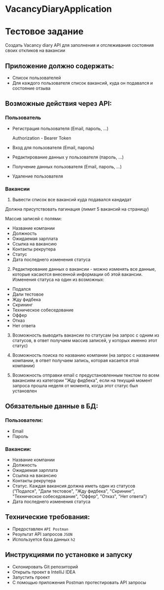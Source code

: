 # VacancyDiaryApplication
# **Тестовое задание**

Создать Vacancy diary API для заполнения и отслеживания состояния своих откликов на вакансии

## Приложение должно содержать:

- Список пользователей
- Для каждого пользователя список вакансий, куда он подавался и состояние отзыва

## Возможные действия через API:

### Пользователь

- Регистрация пользователя (Email, пароль, ...)

    Authorization - Bearer Token

- Вход для пользователя (Email, пароль)
- Редактирование данных у пользователя (пароль, ...)
- Получение данных пользователя (Email, пароль, ...)
- Удаление пользователя

### Вакансии

1. Вывести список все вакансий куда подавался кандидат

Должна присутствовать пагинация (лимит 5 вакансий на страницу)

Массив записей с полями: 

- Название компании
- Должность
- Ожидаемая зарплата
- Ссылка на вакансию
- Контакты рекрутера
- Статус
- Дата последнего изменения статуса

2. Редактирование данных о вакансии - можно изменять все данные, которые касаются внесенной информации об этой вакансии. Изменения статуса на один из возможных:

- Подался
- Дали тестовое
- Жду фидбека
- Скрининг
- Техническое собеседование
- Оффер
- Отказ
- Нет ответа

3. Возможность выводить вакансии по статусам (на запрос с одним из статусов, в ответ получаем массив записей, у которых именно этот статус)

4. Возможность поиска по названию компании (на запрос с названием компании, в ответ получаем запись, которая касается этой компании)

5. Возможность отправки email с предустановленным текстом по всем вакансиям из категории "Жду фидбека", если на текущий момент запроса прошла неделя от момента, когда этот статус был установлен

## Обязательные данные в БД:

### Пользователи:

- Email
- Пароль

### Вакансии:

- Название компании
- Должность
- Ожидаемая зарплата
- Ссылка на вакансию
- Контакты рекрутера
- Статус. Каждая вакансия должна иметь один из статусов  ("Подался", "Дали тестовое", "Жду фидбека", "Скрининг", "Техническое собеседование", "Оффер", "Отказ", "Нет ответа")
- Дата последнего изменения статуса

## Технические требования:

- Предоставлен `API Postman`
- Результат API запросов `JSON`
- Используется база данных `h2`

## Инструкциями по установке и запуску

- Склонировать Git репозиторий
- Открыть проект в IntelliJ IDEA
- Запустить проект
- С помощью приложения Postman протестировать API запросы


